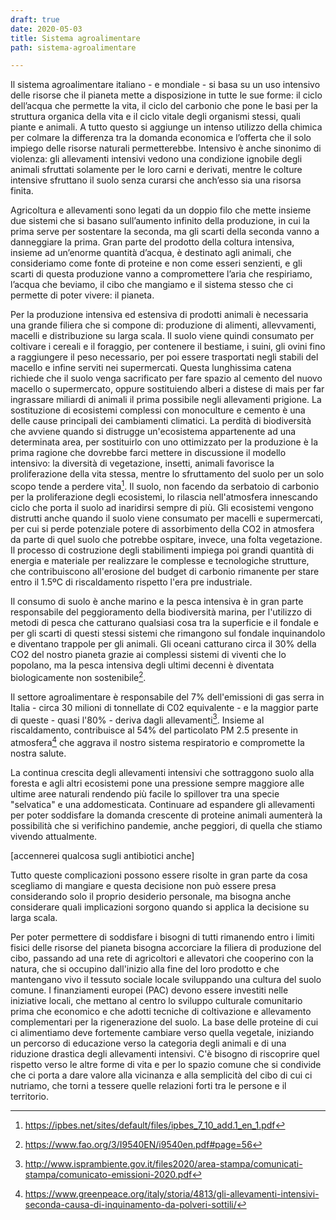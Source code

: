 ```yaml
---
draft: true
date: 2020-05-03
title: Sistema agroalimentare
path: sistema-agroalimentare

---
```


Il sistema agroalimentare italiano - e mondiale - si basa su un uso intensivo delle risorse che il pianeta mette a disposizione in tutte le sue forme: il ciclo dell’acqua che permette la vita, il ciclo del carbonio che pone le basi per la struttura organica della vita e il ciclo vitale degli organismi stessi, quali piante e animali. A tutto questo si aggiunge un intenso utilizzo della chimica per colmare la differenza tra la domanda economica e l’offerta che il solo impiego delle risorse naturali permetterebbe. Intensivo è anche sinonimo di violenza: gli allevamenti intensivi vedono una condizione ignobile degli animali sfruttati solamente per le loro carni e derivati, mentre le colture intensive sfruttano il suolo senza curarsi che anch’esso sia una risorsa finita.

Agricoltura e allevamenti sono legati da un doppio filo che mette insieme due sistemi che si basano sull’aumento infinito della produzione, in cui la prima serve per sostentare la seconda, ma gli scarti della seconda vanno a danneggiare la prima. Gran parte del prodotto della coltura intensiva, insieme ad un’enorme quantità d’acqua, è destinato agli animali, che consideriamo come fonte di proteine e non come esseri senzienti, e gli scarti di questa produzione vanno a compromettere l’aria che respiriamo, l’acqua che beviamo, il cibo che mangiamo e il sistema stesso che ci permette di poter vivere: il pianeta.

Per la produzione intensiva ed estensiva di prodotti animali è necessaria una grande filiera che si compone di: produzione di alimenti, allevvamenti, macelli e distribuzione su larga scala. Il suolo viene quindi consumato per coltivare i cereali e il foraggio, per contenere il bestiame, i suini, gli ovini fino a raggiungere il peso necessario, per poi essere trasportati negli stabili del macello e infine serviti nei supermercati.
Questa lunghissima catena richiede che il suolo venga sacrificato per fare spazio al cemento del nuovo macello o supermercato, oppure sostituiendo alberi a distese di mais per far ingrassare miliardi di animali il prima possibile negli allevamenti prigione. 
La sostituzione di ecosistemi complessi con monoculture e cemento è una delle cause principali dei cambiamenti climatici.
La perdità di biodiversità che avviene quando si distrugge un'ecosistema appartenente ad una determinata area, per sostituirlo con uno ottimizzato per la produzione è la prima ragione che dovrebbe farci mettere in discussione il modello intensivo: la diversità di vegetazione, insetti, animali favorisce la proliferazione della vita stessa, mentre lo sfruttamento del suolo per un solo scopo tende a perdere vita[^1]. Il suolo, non facendo da serbatoio di carbonio per la proliferazione degli ecosistemi, lo rilascia nell'atmosfera innescando ciclo che porta il suolo ad inaridirsi sempre di più.
Gli ecosistemi vengono distrutti anche quando il suolo viene consumato per macelli e supermercati, per cui si perde potenziale potere di assorbimento della CO2 in atmosfera da parte di quel suolo che potrebbe ospitare, invece, una folta vegetazione. Il processo di costruzione degli stabilimenti impiega poi grandi quantità di energia e materiale per realizzare le complesse e tecnologiche strutture, che contribuiscono all'erosione del budget di carbonio rimanente per stare entro il 1.5ºC di riscaldamento rispetto l'era pre industriale.

Il consumo di suolo è anche marino e la pesca intensiva è in gran parte responsabile del peggioramento della biodiversità marina, per l'utilizzo di metodi di pesca che catturano qualsiasi cosa tra la superficie e il fondale e per gli scarti di questi stessi sistemi che rimangono sul fondale inquinandolo e diventano trappole per gli animali.
Gli oceani catturano circa il 30% della CO2 del nostro pianeta grazie ai complessi sistemi di viventi che lo popolano, ma la pesca intensiva degli ultimi decenni è diventata biologicamente non sostenibile[^2].

Il settore agroalimentare è responsabile del 7% dell'emissioni di gas serra in Italia - circa 30 milioni di tonnellate di C02 equivalente - e la maggior parte di queste - quasi l'80% - deriva dagli allevamenti[^3]. 
Insieme al riscaldamento, contribuisce al 54% del particolato PM 2.5 presente in atmosfera[^4] che aggrava il nostro sistema respiratorio e compromette la nostra salute.

La continua crescita degli allevamenti intensivi che sottraggono suolo alla foresta e agli altri ecosistemi pone una pressione sempre maggiore alle ultime aree naturali rendendo più facile lo spillover tra una specie "selvatica" e una addomesticata. Continuare ad espandere gli allevamenti per poter soddisfare la domanda crescente di proteine animali aumenterà la possibilità che si verifichino pandemie, anche peggiori, di quella che stiamo vivendo attualmente.

[accennerei qualcosa sugli antibiotici anche]

Tutto queste complicazioni possono essere risolte in gran parte da cosa scegliamo di mangiare e questa decisione non può essere presa considerando solo il proprio desiderio personale, ma bisogna anche considerare quali implicazioni sorgono quando si applica la decisione su larga scala. 

Per poter permettere di soddisfare i bisogni di tutti rimanendo entro i limiti fisici delle risorse del pianeta bisogna accorciare la filiera di produzione del cibo, passando ad una rete di agricoltori e allevatori che cooperino con la natura, che si occupino dall'inizio alla fine del loro prodotto e che mantengano vivo il tessuto sociale locale sviluppando una cultura del suolo comune.
I finanziamenti europei (PAC) devono essere investiti nelle iniziative locali, che mettano al centro lo sviluppo culturale comunitario prima che economico e che adotti tecniche di coltivazione e allevamento complementari per la rigenerazione del suolo. 
La base delle proteine di cui ci alimentiamo deve fortemente cambiare verso quella vegetale, iniziando un percorso di educazione verso la categoria degli animali e di una riduzione drastica degli allevamenti intensivi. 
C'è bisogno di riscoprire quel rispetto verso le altre forme di vita e per lo spazio comune che si condivide che ci porta a dare valore alla vicinanza e alla semplicità del cibo di cui ci nutriamo, che torni a tessere quelle relazioni forti tra le persone e il territorio.



[^1]: https://ipbes.net/sites/default/files/ipbes_7_10_add.1_en_1.pdf
[^2]: https://www.fao.org/3/I9540EN/i9540en.pdf#page=56
[^3]: http://www.isprambiente.gov.it/files2020/area-stampa/comunicati-stampa/comunicato-emissioni-2020.pdf
[^4]: https://www.greenpeace.org/italy/storia/4813/gli-allevamenti-intensivi-seconda-causa-di-inquinamento-da-polveri-sottili/
[^5]: http://www.isprambiente.gov.it/files2020/pubblicazioni/rapporti/Rapporto_319_2020.pdf